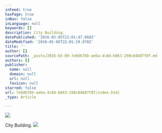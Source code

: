 ```yaml
---
inFeed: true
hasPage: true
inNav: false
inLanguage: null
keywords: []
description: City Building.
datePublished: '2016-05-05T22:01:47.868Z'
dateModified: '2016-05-05T22:01:19.978Z'
title: ''
author: []
sourcePath: _posts/2016-03-09-7e0d676b-ae6a-4c84-b863-298c84b07f0f.md
authors: []
publisher:
  name: null
  domain: null
  url: null
  favicon: null
starred: false
url: 7e0d676b-ae6a-4c84-b863-298c84b07f0f/index.html
_type: Article

---
```

![](https://the-grid-user-content.s3-us-west-2.amazonaws.com/beb58d50-c293-4aac-a777-997ed5177c35.jpg)

City Building.
![](https://the-grid-user-content.s3-us-west-2.amazonaws.com/58570f45-638a-44b6-a7aa-6baff8098770.jpg)